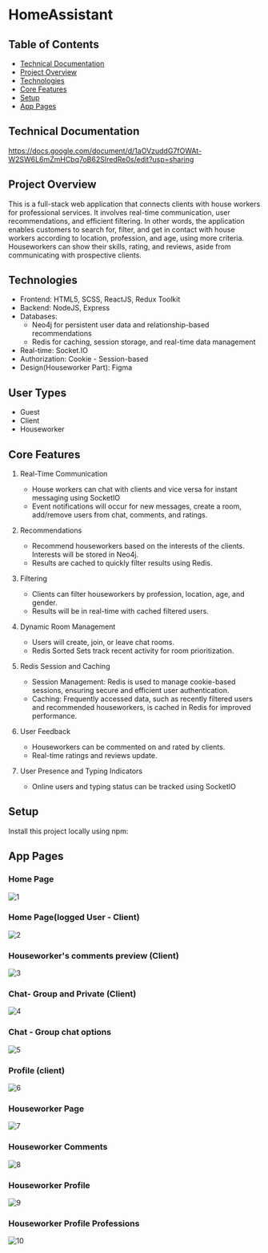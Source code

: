 # HomeAssistant

## Table of Contents
 * [Technical Documentation](#technical-documentation)
 * [Project Overview](#project-overview)
 * [Technologies](#technologies)
 * [Core Features](#core-features)
 * [Setup](#setup)
 * [App Pages](#app-pages)

## Technical Documentation
https://docs.google.com/document/d/1aOVzuddG7fOWAt-W2SW6L6mZmHCbq7oB62SIredRe0s/edit?usp=sharing

## Project Overview
This is a full-stack web application that connects clients with house workers for professional services. It involves real-time communication, user recommendations, and efficient filtering.
In other words, the application enables customers to search for, filter, and get in contact with house workers according to location, profession, and age, using more criteria.
Houseworkers can show their skills, rating, and reviews, aside from communicating with prospective clients.

## Technologies
* Frontend: HTML5, SCSS, ReactJS, Redux Toolkit<br />
* Backend: NodeJS, Express <br />
* Databases:
  - Neo4j for persistent user data and relationship-based recommendations
  - Redis for caching, session storage, and real-time data management
* Real-time: Socket.IO <br />
* Authorization: Cookie - Session-based <br />
* Design(Houseworker Part): Figma <br />

## User Types 
 - Guest
 - Client
 - Houseworker

## Core Features
1. Real-Time Communication
   - House workers can chat with clients and vice versa for instant messaging using SocketIO
   - Event notifications will occur for new messages, create a room, add/remove users from chat, comments, and ratings.

2. Recommendations
   - Recommend houseworkers based on the interests of the clients. Interests will be stored in Neo4j.
   - Results are cached to quickly filter results using Redis.

3. Filtering
   - Clients can filter houseworkers by profession, location, age, and gender.
   - Results will be in real-time with cached filtered users.

4. Dynamic Room Management
   - Users will create, join, or leave chat rooms.
   - Redis Sorted Sets track recent activity for room prioritization.
  
5. Redis Session and Caching
   - Session Management: Redis is used to manage cookie-based sessions, ensuring secure and efficient user authentication.
   - Caching: Frequently accessed data, such as recently filtered users and recommended houseworkers, is cached in Redis for improved performance.

6. User Feedback
   - Houseworkers can be commented on and rated by clients.
   - Real-time ratings and reviews update.

7. User Presence and Typing Indicators
   - Online users and typing status can be tracked using SocketIO

## Setup 
Install this project locally using npm:

## App Pages
### Home Page
![1](https://github.com/VeckovN/HomeAssistant/assets/56490716/0a16663b-7165-472b-80fe-70faf1747662)

### Home Page(logged User - Client)
![2](https://github.com/VeckovN/HomeAssistant/assets/56490716/fe5158e0-cb78-481f-a526-b84c5ea67b87)

### Houseworker's comments preview (Client)
![3](https://github.com/VeckovN/HomeAssistant/assets/56490716/64a65ee3-bd8d-411d-a3e1-d15f5b2c01c1)

### Chat- Group and Private (Client)
![4](https://github.com/VeckovN/HomeAssistant/assets/56490716/03455253-1d11-48dd-852b-3aa75f72c47c)

### Chat - Group chat options
![5](https://github.com/VeckovN/HomeAssistant/assets/56490716/f9cee19b-fef7-44ee-97f7-f915cc11ff52)

### Profile (client)
![6](https://github.com/VeckovN/HomeAssistant/assets/56490716/3ec37a6d-c4ac-4ab6-8bd8-c24f96e2f88a)

### Houseworker Page
![7](https://github.com/VeckovN/HomeAssistant/assets/56490716/34d75e3e-b5e7-491b-aa04-ee4805efb51b)

### Houseworker Comments
![8](https://github.com/VeckovN/HomeAssistant/assets/56490716/846b1aca-6624-43dc-b087-331167371335)

### Houseworker Profile
![9](https://github.com/VeckovN/HomeAssistant/assets/56490716/b0fa426a-3fd3-4f95-9056-66aa2df937fd)

### Houseworker Profile Professions 
![10](https://github.com/VeckovN/HomeAssistant/assets/56490716/34574d56-316f-44d0-b104-ba94431ecfb0)

